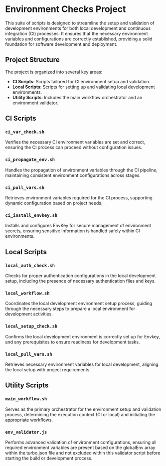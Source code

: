 # Environment Checks Project

This suite of scripts is designed to streamline the setup and validation of development environments for both local development and continuous integration (CI) processes. It ensures that the necessary environment variables and configurations are correctly established, providing a solid foundation for software development and deployment.

## Project Structure

The project is organized into several key areas:

- **CI Scripts**: Scripts tailored for CI environment setup and validation.
- **Local Scripts**: Scripts for setting up and validating local development environments.
- **Utility Scripts**: Includes the main workflow orchestrator and an environment validator.

## CI Scripts

### `ci_var_check.sh`

Verifies the necessary CI environment variables are set and correct, ensuring the CI process can proceed without configuration issues.

### `ci_propagate_env.sh`

Handles the propagation of environment variables through the CI pipeline, maintaining consistent environment configurations across stages.

### `ci_pull_vars.sh`

Retrieves environment variables required for the CI process, supporting dynamic configuration based on project needs.

### `ci_install_envkey.sh`

Installs and configures EnvKey for secure management of environment secrets, ensuring sensitive information is handled safely within CI environments.

## Local Scripts

### `local_auth_check.sh`

Checks for proper authentication configurations in the local development setup, including the presence of necessary authentication files and keys.

### `local_workflow.sh`

Coordinates the local development environment setup process, guiding through the necessary steps to prepare a local environment for development activities.

### `local_setup_check.sh`

Confirms the local development environment is correctly set up for Envkey, and any prerequisites to ensure readiness for development tasks.

### `local_pull_vars.sh`

Retrieves necessary environment variables for local development, aligning the local setup with project requirements.

## Utility Scripts

### `main_workflow.sh`

Serves as the primary orchestrator for the environment setup and validation process, determining the execution context (CI or local) and initiating the appropriate workflows.

### `env_validator.js`

Performs advanced validation of environment configurations, ensuring all required environment variables are present based on the globalEnv array within the turbo.json file and not excluded within this validator script before starting the build or development process.
